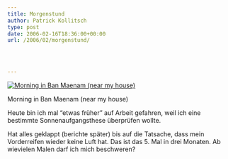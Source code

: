 ```yaml
---
title: Morgenstund
author: Patrick Kollitsch
type: post
date: 2006-02-16T18:36:00+00:00
url: /2006/02/morgenstund/




---
```

<div class="flickr">
  <a href="http://www.flickr.com/photos/schreibblogade/100602946/" title="Morning in Ban Maenam (near my house)"><img src="//static.flickr.com/29/100602946_dd771900a8.jpg" alt="Morning in Ban Maenam (near my house)" /></a></p> 
  
  <p>
    Morning in Ban Maenam (near my house)
  </p>
</div>

Heute bin ich mal &#8220;etwas fr&uuml;her&#8221; auf Arbeit gefahren, weil ich eine bestimmte Sonnenaufgangsthese &uuml;berpr&uuml;fen wollte. 

Hat alles geklappt (berichte sp&auml;ter) bis auf die Tatsache, dass mein Vorderreifen wieder keine Luft hat. Das ist das 5. Mal in drei Monaten. Ab wievielen Malen darf ich mich beschweren?